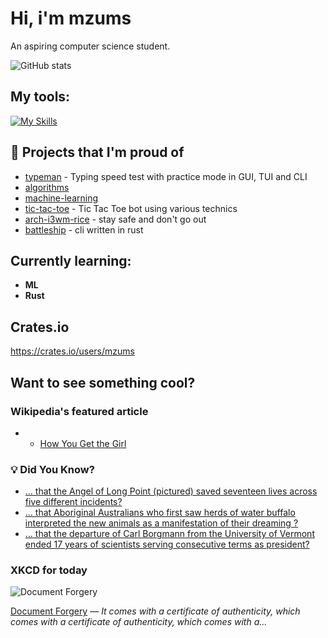 # Hi, i'm mzums
An aspiring computer science student.  

![GitHub stats](https://github-readme-stats.vercel.app/api?username=mzums&show_icons=true&include_all_commits=true&theme=radical)

## My tools:
  
[![My Skills](https://skillicons.dev/icons?i=rust,python,pytorch,cpp,github,linux,arch,flutter&theme=dark)](https://skillicons.dev)

## 📌 Projects that I'm proud of
<!--PINNED:START-->
- [typeman](https://github.com/mzums/typeman) -  Typing speed test with practice mode in GUI, TUI and CLI 
- [algorithms](https://github.com/mzums/algorithms)
- [machine-learning](https://github.com/mzums/machine-learning)
- [tic-tac-toe](https://github.com/mzums/tic-tac-toe) - Tic Tac Toe bot using various technics
- [arch-i3wm-rice](https://github.com/mzums/arch-i3wm-rice) - stay safe and don't go out
- [battleship](https://github.com/mzums/battleship) - cli written in rust
<!--PINNED:END-->

## Currently learning:
- **ML**
- **Rust**

## Crates.io
https://crates.io/users/mzums

## Want to see something cool?

### Wikipedia's featured article
- <!--WIKI:START-->
  - [How You Get the Girl](https://en.wikipedia.org/wiki/How_You_Get_the_Girl)
<!--WIKI:END-->

### 💡 Did You Know?
<!--DYK:START-->
  - [... that the Angel of Long Point (pictured) saved seventeen lives across five different incidents?](https://en.wikipedia.org/wiki/Abigail_Becker)
  - [... that Aboriginal Australians who first saw herds of water buffalo interpreted the new animals as a manifestation of their dreaming ?](https://en.wikipedia.org/wiki/Water_buffalo)
  - [... that the departure of Carl Borgmann from the University of Vermont ended 17 years of scientists serving consecutive terms as president?](https://en.wikipedia.org/wiki/Carl_Borgmann)
<!--DYK:END-->

### XKCD for today
<!--XKCD:START-->
![Document Forgery](https://imgs.xkcd.com/comics/document_forgery.png)

[Document Forgery](https://xkcd.com/3160) — *It comes with a certificate of authenticity, which comes with a certificate of authenticity, which comes with a...*
<!--XKCD:END-->
